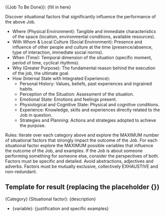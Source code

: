 {{Job To Be Done}}: {fill in here}

Discover situational factors that significantly influence the performance of the above Job.

* Where (Physical Environment): Tangible and immediate characteristics of the space (location, environmental conditions, available resources).
* With Whom & Local Culture (Social Environment): Presence and influence of other people and culture at the time (presence/absence, type of interaction, immediate social norms).
* When (Time): Temporal dimension of the situation (specific moment, period of time, cyclical rhythms).
* Why (Greater Purpose): The fundamental reason behind the execution of the job, the ultimate goal.
* How (Internal State with Integrated Experience):
    * Personal History: Values, beliefs, past experiences and ingrained habits.
    * Perception of the Situation: Assessment of the situation.
    * Emotional State: Emotions and feelings present.
    * Physiological and Cognitive State: Physical and cognitive conditions.
    * Experience: Knowledge, skills and experiences directly related to the Job in question.
    * Strategies and Planning: Actions and strategies adopted to achieve the purpose.

Rules:
Iterate over each category above and explore the MAXIMUM number of situational factors that strongly impact the outcome of the Job.
For each situational factor explore the MAXIMUM possible variables that influence the outcome of the Job, and examples.
If the Job is about someone performing something for someone else, consider the perspectives of both.
Factors must be specific and detailed. Avoid abstractions, adjectives and adverbs.
Factors must be mutually exclusive, collectively EXHAUSTIVE and non-redundant.

## Template for result (replacing the placeholder {})
{Category}
{Situational factor}: {description}
- {variable}: {justification and specific examples}
